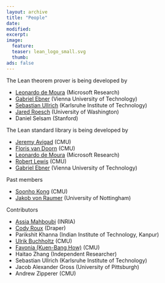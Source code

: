 ```yaml
---
layout: archive
title: "People"
date:
modified:
excerpt:
image:
  feature:
  teaser: lean_logo_small.svg
  thumb:
ads: false
---
```


The Lean theorem prover is being developed by

- [Leonardo de Moura](http://research.microsoft.com/en-us/um/people/leonardo) (Microsoft Research)
- [Gabriel Ebner](https://gebner.org/) (Vienna University of Technology)
- [Sebastian Ullrich](https://kha.github.io/) (Karlsruhe Institute of Technology)
- [Jared Roesch](http://jroesch.github.io/) (University of Washington)
- Daniel Selsam (Stanford)

The Lean standard library is being developed by

- [Jeremy Avigad](http://www.andrew.cmu.edu/user/avigad) (CMU)
- [Floris van Doorn](http://www.contrib.andrew.cmu.edu/~fpv/) (CMU)
- [Leonardo de Moura](http://research.microsoft.com/en-us/um/people/leonardo) (Microsoft Research)
- [Robert Lewis](https://www.andrew.cmu.edu/user/rlewis1/Site/Home.html) (CMU)
- [Gabriel Ebner](https://gebner.org/) (Vienna University of Technology)

Past members

- [Soonho Kong](http://www.cs.cmu.edu/~soonhok) (CMU)
- [Jakob von Raumer](http://von-raumer.de/) (University of Nottingham)

Contributors

- [Assia Mahboubi](http://specfun.inria.fr/mahboubi/) (INRIA)
- [Cody Roux](http://www.andrew.cmu.edu/user/croux/) (Draper)
- Parikshit Khanna (Indian Institute of Technology, Kanpur)
- [Ulrik Buchholtz](http://www.andrew.cmu.edu/user/ulrikb/) (CMU)
- [Favonia (Kuen-Bang How)](http://www.cs.cmu.edu/~kuenbanh/) (CMU)
- Haitao Zhang (Independent Researcher)
- Sebastian Ullrich (Karlsruhe Institute of Technology)
- Jacob Alexander Gross (University of Pittsburgh)
- Andrew Zipperer (CMU)
